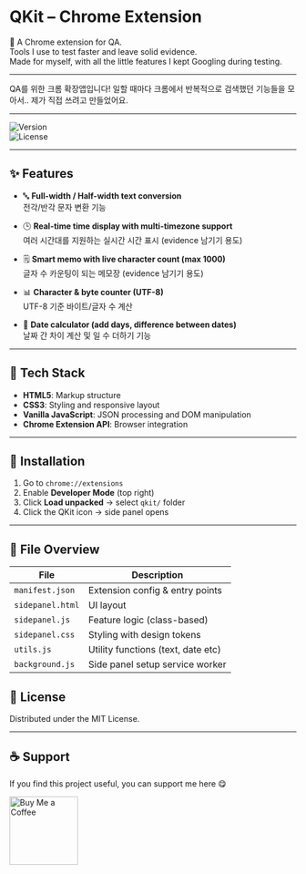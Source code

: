 # QKit – Chrome Extension

🧰 A Chrome extension for QA.  
Tools I use to test faster and leave solid evidence.  
Made for myself, with all the little features I kept Googling during testing.

---

QA를 위한 크롬 확장앱입니다!
일할 때마다 크롬에서 반복적으로 검색했던 기능들을 모아서.. 제가 직접 쓰려고 만들었어요.

---

![Version](https://img.shields.io/badge/Version-1.0.0-orange.svg)  
![License](https://img.shields.io/badge/License-MIT-green.svg)

---

## ✨ Features

- 🔤 **Full-width / Half-width text conversion**  
  전각/반각 문자 변환 기능

- 🕒 **Real-time time display with multi-timezone support**  
  여러 시간대를 지원하는 실시간 시간 표시 (evidence 남기기 용도)

- 🗒 **Smart memo with live character count (max 1000)**  
  글자 수 카운팅이 되는 메모장 (evidence 남기기 용도)

- 📊 **Character & byte counter (UTF-8)**  
  UTF-8 기준 바이트/글자 수 계산

- 📅 **Date calculator (add days, difference between dates)**  
  날짜 간 차이 계산 및 일 수 더하기 기능


---

## 🔧 Tech Stack

- **HTML5**: Markup structure
- **CSS3**: Styling and responsive layout
- **Vanilla JavaScript**: JSON processing and DOM manipulation
- **Chrome Extension API**: Browser integration

---

## 🚀 Installation

1. Go to `chrome://extensions`  
2. Enable **Developer Mode** (top right)  
3. Click **Load unpacked** → select `qkit/` folder  
4. Click the QKit icon → side panel opens

---

## 📁 File Overview

| File             | Description                        |
|------------------|------------------------------------|
| `manifest.json`  | Extension config & entry points    |
| `sidepanel.html` | UI layout                          |
| `sidepanel.js`   | Feature logic (class-based)        |
| `sidepanel.css`  | Styling with design tokens         |
| `utils.js`       | Utility functions (text, date etc) |
| `background.js`  | Side panel setup service worker    |


## 📝 License

Distributed under the MIT License.

---
## ☕ Support

If you find this project useful, you can support me here 😋

<p align="left">
  <a href="https://buymeacoffee.com/justice_tia" target="_blank">
    <img src="https://cdn.buymeacoffee.com/buttons/v2/default-yellow.png" alt="Buy Me a Coffee" width="120" />
  </a>
</p>

